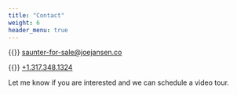 ```yaml
---
title: "Contact"
weight: 6
header_menu: true
---
```


{{<icon class="fa fa-envelope">}}&nbsp;[saunter-for-sale@joejansen.co](mailto:saunter-for-sale@joejansen.co)

{{<icon class="fa fa-phone">}}&nbsp;[+1.317.348.1324](tel:+13173481324)

Let me know if you are interested and we can schedule a video tour.
